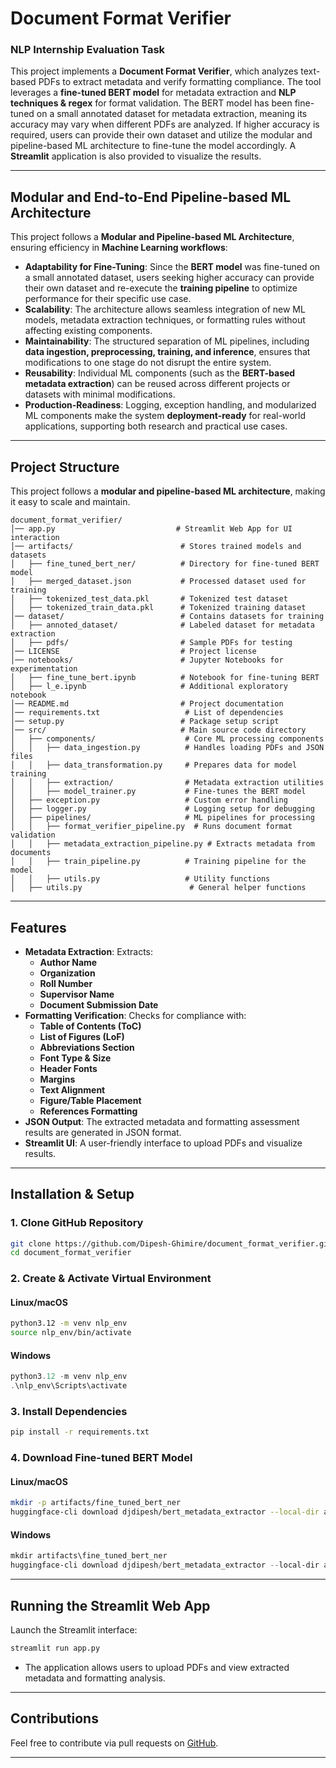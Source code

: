 # Document Format Verifier
### **NLP Internship Evaluation Task**

This project implements a **Document Format Verifier**, which analyzes text-based PDFs to extract metadata and verify formatting compliance. The tool leverages a **fine-tuned BERT model** for metadata extraction and **NLP techniques & regex** for format validation. The BERT model has been fine-tuned on a small annotated dataset for metadata extraction, meaning its accuracy may vary when different PDFs are analyzed. If higher accuracy is required, users can provide their own dataset and utilize the modular and pipeline-based ML architecture to fine-tune the model accordingly. A **Streamlit** application is also provided to visualize the results.

---

## **Modular and End-to-End Pipeline-based ML Architecture**
This project follows a **Modular and Pipeline-based ML Architecture**, ensuring efficiency in **Machine Learning workflows**:
- **Adaptability for Fine-Tuning**: Since the **BERT model** was fine-tuned on a small annotated dataset, users seeking higher accuracy can provide their own dataset and re-execute the **training pipeline** to optimize performance for their specific use case.
- **Scalability**: The architecture allows seamless integration of new ML models, metadata extraction techniques, or formatting rules without affecting existing components.
- **Maintainability**: The structured separation of ML pipelines, including **data ingestion, preprocessing, training, and inference**, ensures that modifications to one stage do not disrupt the entire system.
- **Reusability**: Individual ML components (such as the **BERT-based metadata extraction**) can be reused across different projects or datasets with minimal modifications.
- **Production-Readiness**: Logging, exception handling, and modularized ML components make the system **deployment-ready** for real-world applications, supporting both research and practical use cases.

---

## **Project Structure**
This project follows a **modular and pipeline-based ML architecture**, making it easy to scale and maintain.

```
document_format_verifier/
│── app.py                           # Streamlit Web App for UI interaction
│── artifacts/                        # Stores trained models and datasets
│   ├── fine_tuned_bert_ner/          # Directory for fine-tuned BERT model
│   ├── merged_dataset.json           # Processed dataset used for training
│   ├── tokenized_test_data.pkl       # Tokenized test dataset
│   ├── tokenized_train_data.pkl      # Tokenized training dataset
│── dataset/                          # Contains datasets for training
│   ├── annoted_dataset/              # Labeled dataset for metadata extraction
│   ├── pdfs/                         # Sample PDFs for testing
│── LICENSE                           # Project license
│── notebooks/                        # Jupyter Notebooks for experimentation
│   ├── fine_tune_bert.ipynb          # Notebook for fine-tuning BERT
│   ├── l_e.ipynb                     # Additional exploratory notebook
│── README.md                         # Project documentation
│── requirements.txt                   # List of dependencies
│── setup.py                          # Package setup script
│── src/                              # Main source code directory
│   ├── components/                    # Core ML processing components
│   │   ├── data_ingestion.py          # Handles loading PDFs and JSON files
│   │   ├── data_transformation.py     # Prepares data for model training
│   │   ├── extraction/                # Metadata extraction utilities
│   │   ├── model_trainer.py           # Fine-tunes the BERT model
│   ├── exception.py                   # Custom error handling
│   ├── logger.py                      # Logging setup for debugging
│   ├── pipelines/                     # ML pipelines for processing
│   │   ├── format_verifier_pipeline.py  # Runs document format validation
│   │   ├── metadata_extraction_pipeline.py # Extracts metadata from documents
│   │   ├── train_pipeline.py          # Training pipeline for the model
│   │   ├── utils.py                   # Utility functions
│   ├── utils.py                        # General helper functions
```

---

## **Features**
- **Metadata Extraction**: Extracts:
  - **Author Name**
  - **Organization**
  - **Roll Number**
  - **Supervisor Name**
  - **Document Submission Date**
- **Formatting Verification**: Checks for compliance with:
  - **Table of Contents (ToC)**
  - **List of Figures (LoF)**
  - **Abbreviations Section**
  - **Font Type & Size**
  - **Header Fonts**
  - **Margins**
  - **Text Alignment**
  - **Figure/Table Placement**
  - **References Formatting**
- **JSON Output**: The extracted metadata and formatting assessment results are generated in JSON format.
- **Streamlit UI**: A user-friendly interface to upload PDFs and visualize results.

---

## **Installation & Setup**

### **1. Clone GitHub Repository**
```bash
git clone https://github.com/Dipesh-Ghimire/document_format_verifier.git
cd document_format_verifier
```

### **2. Create & Activate Virtual Environment**
#### **Linux/macOS**
```bash
python3.12 -m venv nlp_env
source nlp_env/bin/activate
```
#### **Windows**
```powershell
python3.12 -m venv nlp_env
.\nlp_env\Scripts\activate
```

### **3. Install Dependencies**
```bash
pip install -r requirements.txt
```

### **4. Download Fine-tuned BERT Model**
#### **Linux/macOS**
```bash
mkdir -p artifacts/fine_tuned_bert_ner
huggingface-cli download djdipesh/bert_metadata_extractor --local-dir artifacts/fine_tuned_bert_ner
```
#### **Windows**
```powershell
mkdir artifacts\fine_tuned_bert_ner
huggingface-cli download djdipesh/bert_metadata_extractor --local-dir artifacts\fine_tuned_bert_ner
```

---

## **Running the Streamlit Web App**
Launch the Streamlit interface:
```bash
streamlit run app.py
```
- The application allows users to upload PDFs and view extracted metadata and formatting analysis.

---

## **Contributions**
Feel free to contribute via pull requests on [GitHub](https://github.com/Dipesh-Ghimire/document_format_verifier).

---

